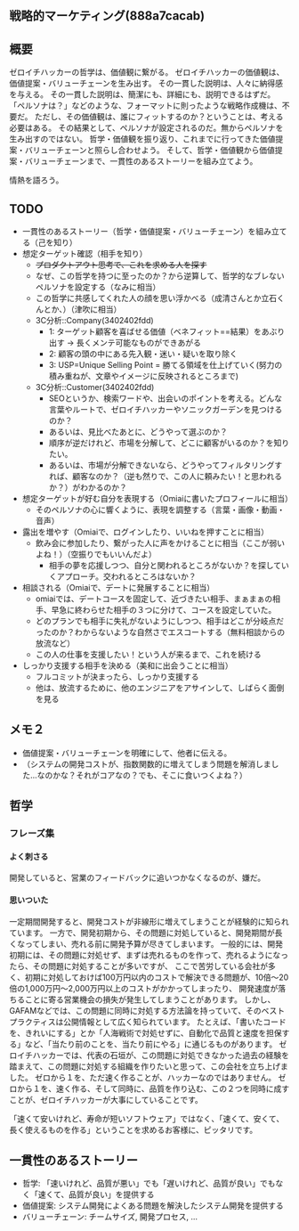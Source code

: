 戦略的マーケティング(888a7cacab)
---

## 概要
ゼロイチハッカーの哲学は、価値観に繋がる。
ゼロイチハッカーの価値観は、価値提案・バリューチェーンを生み出す。
その一貫した説明は、人々に納得感を与える。
その一貫した説明は、簡潔にも、詳細にも、説明できるはずだ。
「ペルソナは？」などのような、フォーマットに則ったような戦略作成機は、不要だ。
ただし、その価値観は、誰にフィットするのか？ということは、考える必要はある。
その結果として、ペルソナが設定されるのだ。無からペルソナを生み出すのではない。
哲学・価値観を振り返り、これまでに行ってきた価値提案・バリューチェーンと照らし合わせよう。
そして、哲学・価値観から価値提案・バリューチェーンまで、一貫性のあるストーリーを組み立てよう。

情熱を語ろう。

## TODO
- 一貫性のあるストーリー（哲学・価値提案・バリューチェーン）を組み立てる（己を知り）
- 想定ターゲット確認（相手を知り）
  - ~~プロダクトアウト思考で、これを求める人を探す~~
  - なぜ、この哲学を持つに至ったのか？から逆算して、哲学的なブレないペルソナを設定する（なみに相当）
  - この哲学に共感してくれた人の顔を思い浮かべる（成清さんとか立石くんとか、）（津吹に相当）
  - 3C分析::Company(3402402fdd)
    - 1: ターゲット顧客を喜ばせる価値（ベネフィット==結果）をあぶり出す -> 長くメンテ可能なものができあがる
    - 2: 顧客の頭の中にある先入観・迷い・疑いを取り除く
    - 3: USP=Unique Selling Point = 勝てる領域を仕上げていく(努力の積み重ねが、文章やイメージに反映されるところまで)
  - 3C分析::Customer(3402402fdd)
    - SEOというか、検索ワードや、出会いのポイントを考える。どんな言葉やルートで、ゼロイチハッカーやソニックガーデンを見つけるのか？
    - あるいは、見比べたあとに、どうやって選ぶのか？
    - 順序が逆だけれど、市場を分解して、どこに顧客がいるのか？を知りたい。
    - あるいは、市場が分解できないなら、どうやってフィルタリングすれば、顧客なのか？（逆も然りで、この人に頼みたい！と思われるか？）がわかるのか？
- 想定ターゲットが好む自分を表現する（Omiaiに書いたプロフィールに相当）
  - そのペルソナの心に響くように、表現を調整する（言葉・画像・動画・音声）
- 露出を増やす（Omiaiで、ログインしたり、いいねを押すことに相当）
  - 飲み会に参加したり、繋がった人に声をかけることに相当（ここが弱いよね！）（空振りでもいいんだよ）
    - 相手の夢を応援しつつ、自分と関われるところがないか？を探していくアプローチ。交われるところはないか？
- 相談される（Omiaiで、デートに発展することに相当）
  - omiaiでは、デートコースを固定して、近づきたい相手、まぁまぁの相手、早急に終わらせた相手の３つに分けて、コースを設定していた。
  - どのプランでも相手に失礼がないようにしつつ、相手はどこが分岐点だったのか？わからないような自然さでエスコートする（無料相談からの放流など）
  - この人の仕事を支援したい！という人が来るまで、これを続ける
- しっかり支援する相手を決める（美和に出会うことに相当）
  - フルコミットが決まったら、しっかり支援する
  - 他は、放流するために、他のエンジニアをアサインして、しばらく面倒を見る




## メモ２
- 価値提案・バリューチェーンを明確にして、他者に伝える。
- （システムの開発コストが、指数関数的に増えてしまう問題を解消しました...なのかな？それがコアなの？でも、そこに食いつくよね？）

## 哲学
### フレーズ集
#### よく刺さる
開発していると、営業のフィードバックに追いつかなくなるのが、嫌だ。
#### 思いついた
一定期間開発すると、開発コストが非線形に増えてしまうことが経験的に知られています。
一方で、開発初期から、その問題に対処していると、開発期間が長くなってしまい、売れる前に開発予算が尽きてしまいます。
一般的には、開発初期には、その問題に対処せず、まずは売れるものを作って、売れるようになったら、その問題に対処することが多いですが、
ここで苦労している会社が多く、初期に対処しておけば100万円以内のコストで解決できる問題が、10倍〜20倍の1,000万円〜2,000万円以上のコストがかかってしまったり、
開発速度が落ちることに寄る営業機会の損失が発生してしまうことがあります。
しかし、GAFAMなどでは、この問題に同時に対処する方法論を持っていて、そのベストプラクティスは公開情報として広く知られています。
たとえば、「書いたコードを、きれいにする」とか「人海戦術で対処せずに、自動化で品質と速度を担保する」など、「当たり前のことを、当たり前にやる」に通じるものがあります。
ゼロイチハッカーでは、代表の石垣が、この問題に対処できなかった過去の経験を踏まえて、この問題に対処する組織を作りたいと思って、この会社を立ち上げました。
ゼロから１を、ただ速く作ることが、ハッカーなのではありません。
ゼロから１を、速く作る、そして同時に、品質を作り込む、この２つを同時に成すことが、ゼロイチハッカーが大事にしていることです。

「速くて安いけれど、寿命が短いソフトウェア」ではなく、「速くて、安くて、長く使えるものを作る」ということを求めるお客様に、ピッタリです。

## 一貫性のあるストーリー
- 哲学: 「速いけれど、品質が悪い」でも「遅いけれど、品質が良い」でもなく「速くて、品質が良い」を提供する
- 価値提案: システム開発によくある問題を解決したシステム開発を提供する
- バリューチェーン: チームサイズ, 開発プロセス, ...


